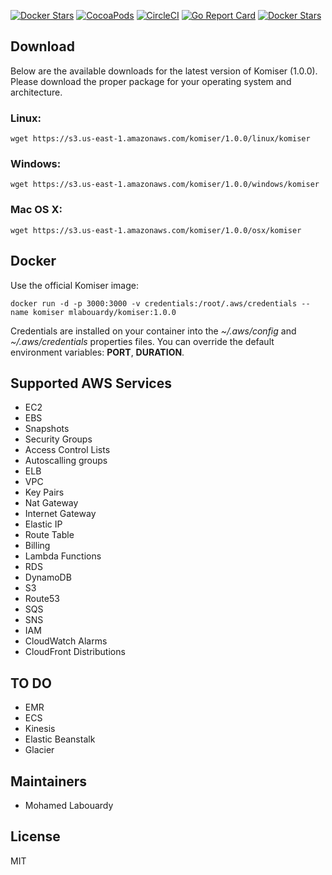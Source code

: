 [![Docker Stars](https://img.shields.io/docker/pulls/mlabouardy/komiser.svg)](https://hub.docker.com/r/mlabouardy/komiser/) 
[![CocoaPods](https://img.shields.io/cocoapods/l/AFNetworking.svg)](https://github.com/mlabouardy/komiser/LICENSE) [![CircleCI](https://circleci.com/gh/mlabouardy/komiser/tree/master.svg?style=svg&circle-token=d35b1c7447995e60909b24fd316fef0988e76bc8)](https://circleci.com/gh/mlabouardy/komiser/tree/master) [![Go Report Card](https://goreportcard.com/badge/github.com/mlabouardy/komiser)](https://goreportcard.com/report/github.com/mlabouardy/komiser) [![Docker Stars](https://img.shields.io/github/issues/mlabouardy/komiser.svg)](https://github.com/mlabouardy/komiser/issues)  



## Download

Below are the available downloads for the latest version of Komiser (1.0.0). Please download the proper package for your operating system and architecture.

### Linux:

```
wget https://s3.us-east-1.amazonaws.com/komiser/1.0.0/linux/komiser
```

### Windows:

```
wget https://s3.us-east-1.amazonaws.com/komiser/1.0.0/windows/komiser
```

### Mac OS X:

```
wget https://s3.us-east-1.amazonaws.com/komiser/1.0.0/osx/komiser
```

## Docker

Use the official Komiser image:

```
docker run -d -p 3000:3000 -v credentials:/root/.aws/credentials --name komiser mlabouardy/komiser:1.0.0
```

Credentials are installed on your container into the *~/.aws/config* and *~/.aws/credentials* properties files. You can override the default environment variables: **PORT**, **DURATION**.

## Supported AWS Services

* EC2
* EBS
* Snapshots
* Security Groups
* Access Control Lists
* Autoscalling groups
* ELB
* VPC
* Key Pairs
* Nat Gateway
* Internet Gateway
* Elastic IP
* Route Table
* Billing
* Lambda Functions
* RDS
* DynamoDB
* S3
* Route53
* SQS
* SNS
* IAM
* CloudWatch Alarms
* CloudFront Distributions

## TO DO

* EMR
* ECS
* Kinesis
* Elastic Beanstalk
* Glacier

## Maintainers

* Mohamed Labouardy

## License

MIT
